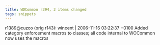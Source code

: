 ```yaml
---
title: WOCommon r394, 3 items changed
tags: snippets
---
```


r1389@cuzco (orig r143): wincent | 2006-11-16 03:22:37 +0100 Added category enforcement macros to classes; all code internal to WOCommon now uses the macros
